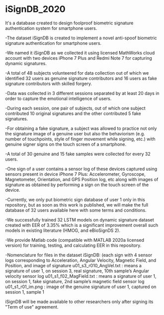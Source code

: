 # iSignDB_2020
It's a database created to design foolproof biometric signature authentication system for smartphone users.

-The dataset iSignDB is created to implement a novel anti-spoof biometric signature authentication for smartphone users.

-We named it iSignDB as we collected it using licensed MathWorks cloud account with two devices iPhone 7 Plus and Redmi Note 7 for capturing dynamic signatures.

-A total of 48 subjects volunteered for data collection out of which we identified 32 users as genuine signature contributors and 16 users as fake signature contributors with skilled forgery.

-Data was collected in 3 different sessions separated by at least 20 days in order to capture the emotional intelligence of users.

-During each session, one pair of subjects, out of which one subject contributed 10 original signatures and the other contributed 5 fake signatures.

-For obtaining a fake signature, a subject was allowed to practice not only the signature image of a genuine user but also the behaviorism (e.g. number of touchpoints, style of finger movement while signing, etc.) with genuine signer signs on the touch screen of a smartphone.

-A total of 30 genuine and 15 fake samples were collected for every 32 users.

-One sign of a user contains a sensor log of these devices captured using sensors present in device iPhone 7 Plus: Accelerometer, Gyroscope, Magnetometer, Orientation, and GPS Position log, etc along with images of signature as obtained by performing a sign on the touch screen of the device.

-Currently, we only put biometric sign database of user 1 only in this repository, but as soon as this work is published, we will make the full database of 32 users available here with some terms and conditions.

-We successfully trained 32 LSTM models on dynamic signature dataset created with EER of 3.35% which is a significant improvement overall such models in existing literature (HMOG, and eBioSignDS 2).

-We provide Matlab code (compatible with MATLAB 2020a licensed version) for training, testing, and calculating EER in this repository.

-Nomenclature for files in the dataset iSignDB: (each sign with 4 sensor logs corresponding to Acceleration, Angular Velocity, Magnetic Field, and Position, and image of signature
u01_s3_r010_AngVel.txt : means a signature of user 1, on session 3, real signature, 10th sample’s Angular velocity sensor log
u01_s1_f02_MagField.txt : means a signature of user 1, on session 1, fake signature, 2nd sample’s magnetic field sensor log
u01_s1_r01_im.png : image of the genuine signature of user 1, captured on session 1, sample 1

iSignDB will be made available to other researchers only after signing its "Term of use" agreement.
